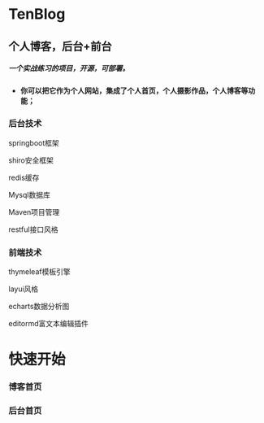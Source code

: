 # TenBlog

## 个人博客，后台+前台

##### 一个实战练习的项目，开源，可部署。

- **你可以把它作为个人网站，集成了个人首页，个人摄影作品，个人博客等功能；**

### 后台技术
springboot框架

shiro安全框架

redis缓存

Mysql数据库

Maven项目管理

restful接口风格

### 前端技术
thymeleaf模板引擎

layui风格

echarts数据分析图

editormd富文本编辑插件

# 快速开始

### 博客首页



### 后台首页


